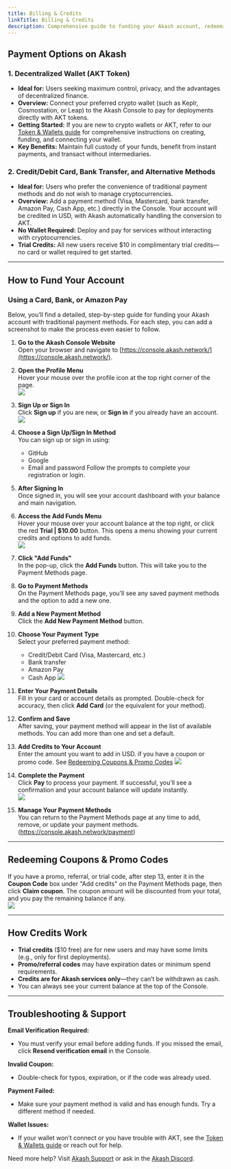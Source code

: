 ```yaml
---
title: Billing & Credits
linkTitle: Billing & Credits
description: Comprehensive guide to funding your Akash account, redeeming coupons, and managing billing using all available payment methods.
---
```



## Payment Options on Akash


### 1. Decentralized Wallet (AKT Token)

- **Ideal for:** Users seeking maximum control, privacy, and the advantages of decentralized finance.
- **Overview:** Connect your preferred crypto wallet (such as Keplr, Cosmostation, or Leap) to the Akash Console to pay for deployments directly with AKT tokens.
- **Getting Started:** If you are new to crypto wallets or AKT, refer to our [Token & Wallets guide](../token-and-wallets/) for comprehensive instructions on creating, funding, and connecting your wallet.
- **Key Benefits:** Maintain full custody of your funds, benefit from instant payments, and transact without intermediaries.

### 2. Credit/Debit Card, Bank Transfer, and Alternative Methods

- **Ideal for:** Users who prefer the convenience of traditional payment methods and do not wish to manage cryptocurrencies.
- **Overview:** Add a payment method (Visa, Mastercard, bank transfer, Amazon Pay, Cash App, etc.) directly in the Console. Your account will be credited in USD, with Akash automatically handling the conversion to AKT.
- **No Wallet Required:** Deploy and pay for services without interacting with cryptocurrencies.
- **Trial Credits:** All new users receive $10 in complimentary trial credits—no card or wallet required to get started.

---

## How to Fund Your Account

### Using a Card, Bank, or Amazon Pay

Below, you’ll find a detailed, step-by-step guide for funding your Akash account with traditional payment methods. For each step, you can add a screenshot to make the process even easier to follow.

1. **Go to the Akash Console Website**  
   Open your browser and navigate to [https://console.akash.network/](https://console.akash.network/).  
   <!-- ![Akash Console Home screenshot](./console-home.png) -->

2. **Open the Profile Menu**  
   Hover your mouse over the profile icon at the top right corner of the page.  
   ![](../../assets/consolSignup.png)

3. **Sign Up or Sign In**  
   Click **Sign up** if you are new, or **Sign in** if you already have an account.  
   ![](../../assets/signupform.png)

4. **Choose a Sign Up/Sign In Method**  
   You can sign up or sign in using:
   - GitHub
   - Google
   - Email and password
   Follow the prompts to complete your registration or login.

5. **After Signing In**  
   Once signed in, you will see your account dashboard with your balance and main navigation.

6. **Access the Add Funds Menu**  
   Hover your mouse over your account balance at the top right, or click the red **Trial | $10.00** button. This opens a menu showing your current credits and options to add funds.  
   ![](../../assets/consoladdFunds.png)

7. **Click "Add Funds"**  
   In the pop-up, click the **Add Funds** button. This will take you to the Payment Methods page.

8. **Go to Payment Methods**  
   On the Payment Methods page, you’ll see any saved payment methods and the option to add a new one.

9. **Add a New Payment Method**  
   Click the **Add New Payment Method** button.  

10. **Choose Your Payment Type**  
    Select your preferred payment method:  
    - Credit/Debit Card (Visa, Mastercard, etc.)  
    - Bank transfer  
    - Amazon Pay  
    - Cash App
   ![](../../assets/consolAddPaymentmethod.png)

11. **Enter Your Payment Details**  
    Fill in your card or account details as prompted. Double-check for accuracy, then click **Add Card** (or the equivalent for your method).

12. **Confirm and Save**  
    After saving, your payment method will appear in the list of available methods. You can add more than one and set a default.

13. **Add Credits to Your Account**  
    Enter the amount you want to add in USD.  if you have a coupon or promo code. See [Redeeming Coupons & Promo Codes](#redeeming-coupons--promo-codes)
    ![](../../assets/consolClickPay.png)

14. **Complete the Payment**  
    Click **Pay** to process your payment. If successful, you’ll see a confirmation and your account balance will update instantly.  
    ![](../../assets/cosnolPaymentSuccess.png)

15. **Manage Your Payment Methods**  
    You can return to the Payment Methods page at any time to add, remove, or update your payment methods.  
    (https://console.akash.network/payment)

---

## Redeeming Coupons & Promo Codes

If you have a promo, referral, or trial code, after step 13, enter it in the **Coupon Code** box under "Add credits" on the Payment Methods page, then click **Claim coupon**. The coupon amount will be discounted from your total, and you pay the remaining balance if any.  
![](../../assets/consolCreditCoupon.png)

---

## How Credits Work

- **Trial credits** ($10 free) are for new users and may have some limits (e.g., only for first deployments).
- **Promo/referral codes** may have expiration dates or minimum spend requirements.
- **Credits are for Akash services only**—they can’t be withdrawn as cash.
- You can always see your current balance at the top of the Console.

---

## Troubleshooting & Support

**Email Verification Required:**
- You must verify your email before adding funds. If you missed the email, click **Resend verification email** in the Console.

**Invalid Coupon:**
- Double-check for typos, expiration, or if the code was already used.

**Payment Failed:**
- Make sure your payment method is valid and has enough funds. Try a different method if needed.

**Wallet Issues:**
- If your wallet won’t connect or you have trouble with AKT, see the [Token & Wallets guide](../token-and-wallets/) or reach out for help.

Need more help? Visit [Akash Support](https://akash.network/support) or ask in the [Akash Discord](https://discord.com/invite/akash).


